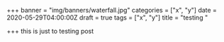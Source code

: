 +++
banner = "img/banners/waterfall.jpg"
categories = ["x", "y"]
date = 2020-05-29T04:00:00Z
draft = true
tags = ["x", "y"]
title = "testing "

+++
this is just to testing post
